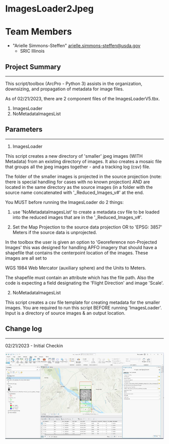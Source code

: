 # ImagesLoader2Jpeg

# <a name="team-members"></a>Team Members
* "Arielle Simmons-Steffen" <arielle.simmons-steffen@usda.gov>
	- SRIC Illinois
	
## Project Summary
***
 
This script/toolbox (ArcPro - Python 3) assists in the organization, downsizing, and propagation of metadata for image files. 

As of 02/21/2023, there are 2 component files of the ImagesLoaderV5.tbx.

1) ImagesLoader
2) NoMetadataImagesList


## Parameters
***

1) ImagesLoader

This script creates a new directory of 'smaller' jpeg images (WITH Metadata) from an existing directory of images. It also creates a mosaic file that 
groups all the jpeg images together - and a tracking log (csv) file.

The folder of the smaller images is projected in the source projection (note: there is special handling for  cases with no known projection) 
AND are located in the same directory as the source images (in a folder with the source name concatenated with '_Reduced_Images_v#' at the end.

You MUST before running the ImagesLoader do 2 things:

1) use 'NoMetadataImagesList' to create a metadata csv file to be loaded into the reduced images that are in the '_Reduced_Images_v#'.

2) Set the Map Projection to the source data projection OR to 'EPSG: 3857' Meters if the source data is unprojected.


In the toolbox the user is given an option to 'Georeference non-Projected Images' this was designed for handling APFO imagery that should have a 
shapefile that contains the centerpoint location of the images. These images are all set to 

WGS 1984 Web Mercator (auxiliary sphere) and the Units to Meters.

The shapefile must contain an attribute which has the file path. Also the code is expecting a field designating the 'Flight Direction' and image 'Scale'.


2) NoMetadataImagesList

This script creates a csv file template for creating metadata for the smaller images. You are required to run this script BEFORE
running 'ImagesLoader'. Input is a directory of source images & an output location.

## Change log
***

02/21/2023 - Initial Checkin


![Screenshot](https://github.com/ASimmonsSteffen/ImagesLoader2Jpeg/blob/main/Capture.JPG)

